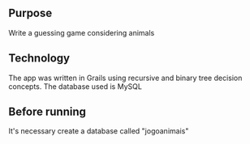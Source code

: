 ## Purpose

Write a guessing game considering animals 

## Technology

The app was written in Grails using recursive and binary tree decision concepts. The database used is MySQL

## Before running

It's necessary create a database called "jogoanimais"
